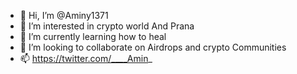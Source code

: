 - 👋 Hi, I’m @Aminy1371
- 👀 I’m interested in crypto world And Prana
- 🌱 I’m currently learning how to heal
- 💞️ I’m looking to collaborate on Airdrops and crypto Communities
- 📫 https://twitter.com/____Amin_

<!---
Aminy1371/Aminy1371 is a ✨ special ✨ repository because its `README.md` (this file) appears on your GitHub profile.
You can click the Preview link to take a look at your changes.
--->
